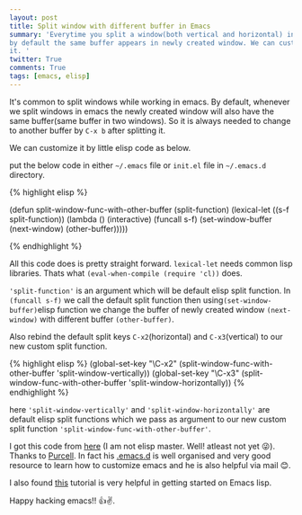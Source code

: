 ```yaml
---
layout: post
title: Split window with different buffer in Emacs
summary: 'Everytime you split a window(both vertical and horizontal) in Emacs,
by default the same buffer appears in newly created window. We can customize
it. '
twitter: True
comments: True
tags: [emacs, elisp]
---
```


It's common to split windows while working in emacs. By default, whenever we
split windows in emacs the newly created window will also have the same
buffer(same buffer in two windows). So it is always needed
to change to another buffer by ``C-x b`` after splitting it.

We can customize it by little elisp code as below.

<!--break-->

put the below code in either ```~/.emacs``` file or ```init.el``` file in ```~/.emacs.d``` directory.

{% highlight elisp %}

(defun split-window-func-with-other-buffer (split-function)
  (lexical-let ((s-f split-function))
    (lambda ()
      (interactive)
      (funcall s-f)
      (set-window-buffer (next-window) (other-buffer)))))

{% endhighlight %}

All this code does is pretty straight forward. ```lexical-let``` needs common lisp libraries.
Thats what ```(eval-when-compile (require 'cl))``` does.

```'split-function'``` is an argument which will be default elisp split function.
In ```(funcall s-f)``` we call the default split function then using```(set-window-buffer)```elisp function we change the buffer of newly
created window ```(next-window)``` with different buffer ```(other-buffer)```.

Also rebind the default split keys ```C-x2```(horizontal) and ```C-x3```(vertical) to our
new custom split function.

{% highlight elisp %}
(global-set-key "\C-x2" (split-window-func-with-other-buffer 'split-window-vertically))
(global-set-key "\C-x3" (split-window-func-with-other-buffer 'split-window-horizontally))
{% endhighlight %}

here ```'split-window-vertically'``` and ```'split-window-horizontally'``` are default
elisp split functions which we pass as argument to our new custom split
function ```'split-window-func-with-other-buffer'```.

I got this code from
[here](https://github.com/purcell/emacs.d/blob/master/lisp/init-windows.el#L15-L26)
(I am not elisp master. Well! atleast not
yet 😜). Thanks to [Purcell](https://github.com/purcell). In fact his
[.emacs.d](https://github.com/purcell/emacs.d) is well organised and very good
resource to learn how to customize emacs and he is also helpful via mail 😊.

I also found [this](http://bzg.fr/learn-emacs-lisp-in-15-minutes.html) tutorial is very helpful in getting started on Emacs lisp.

Happy hacking emacs!! 👍✌.
